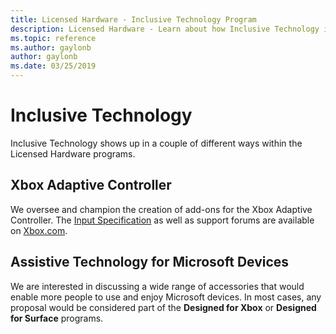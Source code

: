 ```yaml
---
title: Licensed Hardware - Inclusive Technology Program
description: Licensed Hardware - Learn about how Inclusive Technology is part of our other programs
ms.topic: reference
ms.author: gaylonb
author: gaylonb
ms.date: 03/25/2019
---
```


# Inclusive Technology

Inclusive Technology shows up in a couple of different ways within the Licensed Hardware programs.

## Xbox Adaptive Controller
We oversee and champion the creation of add-ons for the Xbox Adaptive Controller. The [Input Specification](https://support.xbox.com/en-US/xbox-one/controllers/xbox-adaptive-controller-input-device-specification) as well as support forums are available on [Xbox.com](https://xbox.com).

## Assistive Technology for Microsoft Devices
We are interested in discussing a wide range of accessories that would enable more people to use and enjoy Microsoft devices. In most cases, any proposal would be considered part of the **Designed for Xbox** or **Designed for Surface** programs. 
